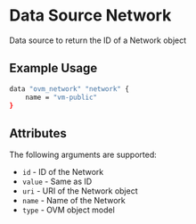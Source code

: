 # Data Source Network

Data source to return the ID of a Network object

## Example Usage
```sh
data "ovm_network" "network" {
    name = "vm-public"
}
```

## Attributes

The following arguments are supported:

+ `id` - ID of the Network
+ `value` - Same as ID
+ `uri` - URI of the Network object
+ `name` - Name of the Network
+ `type` - OVM object model